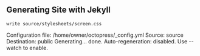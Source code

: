 ## Generating Site with Jekyll
    write source/stylesheets/screen.css
Configuration file: /home/owner/octopress/_config.yml
            Source: source
       Destination: public
      Generating... 
                    done.
 Auto-regeneration: disabled. Use --watch to enable.
